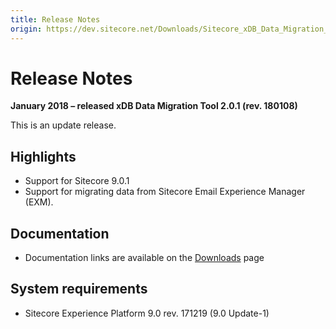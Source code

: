 ```yaml
---
title: Release Notes
origin: https://dev.sitecore.net/Downloads/Sitecore_xDB_Data_Migration_Tool/2x/xDB_Data_Migration_Tool_201/Release_Notes
---
```


# Release Notes

**January 2018 – released xDB Data Migration Tool 2.0.1 (rev. 180108)**

This is an update release.

## Highlights

-   Support for Sitecore 9.0.1
-   Support for migrating data from Sitecore Email Experience Manager (EXM).

## Documentation

-   Documentation links are available on the [Downloads](/downloads/Sitecore_xDB_Data_Migration_Tool/2x/xDB_Data_Migration_Tool_201) page

## System requirements

-   Sitecore Experience Platform 9.0 rev. 171219 (9.0 Update-1)
